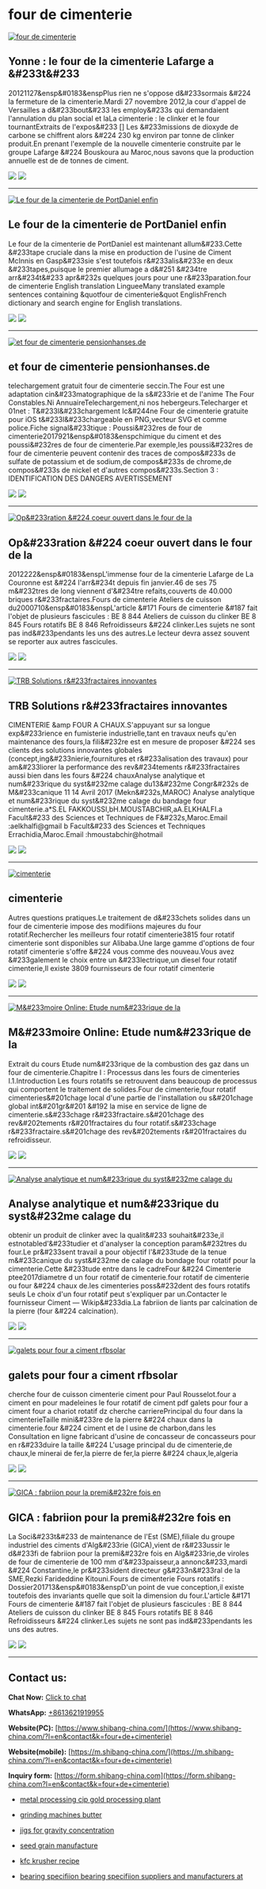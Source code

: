 # four de cimenterie

<a href="https://swt.shibang-china.com/?l=en&img&k=four+de+cimenterie" target="_blank">![four de cimenterie](http://static.shibang-china.com/all-800x300/949.jpg)</a>

## Yonne : le four de la cimenterie Lafarge a &#233t&#233
20121127&ensp&#0183&enspPlus rien ne s'oppose d&#233sormais &#224 la fermeture de la cimenterie.Mardi 27 novembre 2012,la cour d'appel de Versailles a d&#233bout&#233 les employ&#233s qui demandaient l'annulation du plan social et laLa cimenterie : le clinker et le four tournantExtraits de l'expos&#233 [] Les &#233missions de dioxyde de carbone se chiffrent alors &#224 230 kg environ par tonne de clinker produit.En prenant l'exemple de la nouvelle cimenterie construite par le groupe Lafarge &#224 Bouskoura au Maroc,nous savons que la production annuelle est de de tonnes de ciment.


<a href="https://whatsapp.shibangsoft.com/WhatsApp.php" target="_blank" title="WhatsApp">![](http://static.shibang-china.com/icon/whatsapp.png)</a> <a href="https://swt.shibang-china.com/?l=en&icon&k=four+de+cimenterie" target="_blank">![](http://static.shibang-china.com/icon/chat-en.png)</a>

---

<a href="https://swt.shibang-china.com/?l=en&img&k=four+de+cimenterie" target="_blank">![Le four de la cimenterie de PortDaniel enfin](http://static.shibang-china.com/all-800x300/1272.jpg)</a>

## Le four de la cimenterie de PortDaniel enfin
Le four de la cimenterie de PortDaniel est maintenant allum&#233.Cette &#233tape cruciale dans la mise en production de l'usine de Ciment McInnis en Gasp&#233sie s'est toutefois r&#233alis&#233e en deux &#233tapes,puisque le premier allumage a d&#251 &#234tre arr&#234t&#233 apr&#232s quelques jours pour une r&#233paration.four de cimenterie English translation LingueeMany translated example sentences containing &quotfour de cimenterie&quot EnglishFrench dictionary and search engine for English translations.


<a href="https://whatsapp.shibangsoft.com/WhatsApp.php" target="_blank" title="WhatsApp">![](http://static.shibang-china.com/icon/whatsapp.png)</a> <a href="https://swt.shibang-china.com/?l=en&icon&k=four+de+cimenterie" target="_blank">![](http://static.shibang-china.com/icon/chat-en.png)</a>

---

<a href="https://swt.shibang-china.com/?l=en&img&k=four+de+cimenterie" target="_blank">![et four de cimenterie pensionhanses.de](http://static.shibang-china.com/all-800x300/59.jpg)</a>

## et four de cimenterie pensionhanses.de
telechargement gratuit four de cimenterie seccin.The Four est une adaptation cin&#233matographique de la s&#233rie et de l'anime The Four Constables.Ni AnnuaireTelechargement,ni nos hebergeurs.Telecharger et 01net : T&#233l&#233chargement Ic&#244ne Four de cimenterie gratuite pour iOS t&#233l&#233chargeable en PNG,vecteur SVG et comme police.Fiche signal&#233tique : Poussi&#232res de four de cimenterie2017921&ensp&#0183&enspchimique du ciment et des poussi&#232res de four de cimenterie.Par exemple,les poussi&#232res de four de cimenterie peuvent contenir des traces de compos&#233s de sulfate de potassium et de sodium,de compos&#233s de chrome,de compos&#233s de nickel et d'autres compos&#233s.Section 3 : IDENTIFICATION DES DANGERS AVERTISSEMENT


<a href="https://whatsapp.shibangsoft.com/WhatsApp.php" target="_blank" title="WhatsApp">![](http://static.shibang-china.com/icon/whatsapp.png)</a> <a href="https://swt.shibang-china.com/?l=en&icon&k=four+de+cimenterie" target="_blank">![](http://static.shibang-china.com/icon/chat-en.png)</a>

---

<a href="https://swt.shibang-china.com/?l=en&img&k=four+de+cimenterie" target="_blank">![Op&#233ration &#224 coeur ouvert dans le four de la](http://static.shibang-china.com/all-800x300/763.jpg)</a>

## Op&#233ration &#224 coeur ouvert dans le four de la
2012222&ensp&#0183&enspL'immense four de la cimenterie Lafarge de La Couronne est &#224 l'arr&#234t depuis fin janvier.46 de ses 75 m&#232tres de long viennent d'&#234tre refaits,couverts de 40.000 briques r&#233fractaires.Fours de cimenterie Ateliers de cuisson du2000710&ensp&#0183&enspL'article &#171 Fours de cimenterie &#187 fait l'objet de plusieurs fascicules : BE 8 844 Ateliers de cuisson du clinker BE 8 845 Fours rotatifs BE 8 846 Refroidisseurs &#224 clinker.Les sujets ne sont pas ind&#233pendants les uns des autres.Le lecteur devra assez souvent se reporter aux autres fascicules.


<a href="https://whatsapp.shibangsoft.com/WhatsApp.php" target="_blank" title="WhatsApp">![](http://static.shibang-china.com/icon/whatsapp.png)</a> <a href="https://swt.shibang-china.com/?l=en&icon&k=four+de+cimenterie" target="_blank">![](http://static.shibang-china.com/icon/chat-en.png)</a>

---

<a href="https://swt.shibang-china.com/?l=en&img&k=four+de+cimenterie" target="_blank">![TRB Solutions r&#233fractaires innovantes](http://static.shibang-china.com/all-800x300/1317.jpg)</a>

## TRB Solutions r&#233fractaires innovantes
CIMENTERIE &amp FOUR A CHAUX.S'appuyant sur sa longue exp&#233rience en fumisterie industrielle,tant en travaux neufs qu'en maintenance des fours,la fili&#232re est en mesure de proposer &#224 ses clients des solutions innovantes globales (concept,ing&#233nierie,fournitures et r&#233alisation des travaux) pour am&#233liorer la performance des rev&#234tements r&#233fractaires aussi bien dans les fours &#224 chauxAnalyse analytique et num&#233rique du syst&#232me calage du13&#232me Congr&#232s de M&#233canique 11 14 Avril 2017 (Mekn&#232s,MAROC) Analyse analytique et num&#233rique du syst&#232me calage du bandage four cimenterie.a*S.EL FAKKOUSSI,bH.MOUSTABCHIR,aA.ELKHALFI.a Facult&#233 des Sciences et Techniques de F&#232s,Maroc.Email :aelkhalfi@gmail b Facult&#233 des Sciences et Techniques Errachidia,Maroc.Email :hmoustabchir@hotmail


<a href="https://whatsapp.shibangsoft.com/WhatsApp.php" target="_blank" title="WhatsApp">![](http://static.shibang-china.com/icon/whatsapp.png)</a> <a href="https://swt.shibang-china.com/?l=en&icon&k=four+de+cimenterie" target="_blank">![](http://static.shibang-china.com/icon/chat-en.png)</a>

---

<a href="https://swt.shibang-china.com/?l=en&img&k=four+de+cimenterie" target="_blank">![cimenterie](http://static.shibang-china.com/all-800x300/1470.jpg)</a>

## cimenterie
Autres questions pratiques.Le traitement de d&#233chets solides dans un four de cimenterie impose des modifiions majeures du four rotatif.Rechercher les meilleurs four rotatif cimenterie3815 four rotatif cimenterie sont disponibles sur Alibaba.Une large gamme d'options de four rotatif cimenterie s'offre &#224 vous comme des nouveau.Vous avez &#233galement le choix entre un &#233lectrique,un diesel four rotatif cimenterie,Il existe 3809 fournisseurs de four rotatif cimenterie


<a href="https://whatsapp.shibangsoft.com/WhatsApp.php" target="_blank" title="WhatsApp">![](http://static.shibang-china.com/icon/whatsapp.png)</a> <a href="https://swt.shibang-china.com/?l=en&icon&k=four+de+cimenterie" target="_blank">![](http://static.shibang-china.com/icon/chat-en.png)</a>

---

<a href="https://swt.shibang-china.com/?l=en&img&k=four+de+cimenterie" target="_blank">![M&#233moire Online: Etude num&#233rique de la](http://static.shibang-china.com/all-800x300/32.jpg)</a>

## M&#233moire Online: Etude num&#233rique de la
Extrait du cours Etude num&#233rique de la combustion des gaz dans un four de cimenterie.Chapitre I : Processus dans les fours de cimenteries I.1.Introduction Les fours rotatifs se retrouvent dans beaucoup de processus qui comportent le traitement de solides.Four de cimenterie,four rotatif cimenteries&#201chage local d'une partie de l'installation ou s&#201chage global int&#201gr&#201 &#192 la mise en service de ligne de cimenterie.s&#233chage r&#233fractaire.s&#201chage des rev&#202tements r&#201fractaires du four rotatif.s&#233chage r&#233fractaire.s&#201chage des rev&#202tements r&#201fractaires du refroidisseur.


<a href="https://whatsapp.shibangsoft.com/WhatsApp.php" target="_blank" title="WhatsApp">![](http://static.shibang-china.com/icon/whatsapp.png)</a> <a href="https://swt.shibang-china.com/?l=en&icon&k=four+de+cimenterie" target="_blank">![](http://static.shibang-china.com/icon/chat-en.png)</a>

---

<a href="https://swt.shibang-china.com/?l=en&img&k=four+de+cimenterie" target="_blank">![Analyse analytique et num&#233rique du syst&#232me calage du](http://static.shibang-china.com/all-800x300/613.jpg)</a>

## Analyse analytique et num&#233rique du syst&#232me calage du
obtenir un produit de clinker avec la qualit&#233 souhait&#233e,il estnotabled'&#233tudier et d'analyser la conception param&#232tres du four.Le pr&#233sent travail a pour objectif l'&#233tude de la tenue m&#233canique du syst&#232me de calage du bondage four rotatif pour la cimenterie.Cette &#233tude entre dans le cadreFour &#224 Cimenterie ptee2017diametre d un four rotatif de cimenterie.four rotatif de cimenterie ou four &#224 chaux de.les cimenteries poss&#232dent des fours rotatifs seuls Le choix d'un four rotatif peut s'expliquer par un.Contacter le fournisseur Ciment — Wikip&#233dia.La fabriion de liants par calcination de la pierre (four &#224 calcination).


<a href="https://whatsapp.shibangsoft.com/WhatsApp.php" target="_blank" title="WhatsApp">![](http://static.shibang-china.com/icon/whatsapp.png)</a> <a href="https://swt.shibang-china.com/?l=en&icon&k=four+de+cimenterie" target="_blank">![](http://static.shibang-china.com/icon/chat-en.png)</a>

---

<a href="https://swt.shibang-china.com/?l=en&img&k=four+de+cimenterie" target="_blank">![galets pour four a ciment rfbsolar](http://static.shibang-china.com/all-800x300/168.jpg)</a>

## galets pour four a ciment rfbsolar
cherche four de cuisson cimenterie ciment pour Paul Rousselot.four a ciment en pour madeleines le four rotatif de ciment pdf galets pour four a ciment four a chariot rotatif dz cherche carrierePrincipal du four dans la cimenterieTaille mini&#233re de la pierre &#224 chaux dans la cimenterie.four &#224 ciment et de l usine de charbon,dans les Consultation en ligne fabricant d'usine de concasseur de concasseurs pour en r&#233duire la taille &#224 L'usage principal du de cimenterie,de chaux,le minerai de fer,la pierre de fer,la pierre &#224 chaux,le,algeria


<a href="https://whatsapp.shibangsoft.com/WhatsApp.php" target="_blank" title="WhatsApp">![](http://static.shibang-china.com/icon/whatsapp.png)</a> <a href="https://swt.shibang-china.com/?l=en&icon&k=four+de+cimenterie" target="_blank">![](http://static.shibang-china.com/icon/chat-en.png)</a>

---

<a href="https://swt.shibang-china.com/?l=en&img&k=four+de+cimenterie" target="_blank">![GICA : fabriion pour la premi&#232re fois en](http://static.shibang-china.com/all-800x300/75.jpg)</a>

## GICA : fabriion pour la premi&#232re fois en
La Soci&#233t&#233 de maintenance de l'Est (SME),filiale du groupe industriel des ciments d'Alg&#233rie (GICA),vient de r&#233ussir le d&#233fi de fabriion pour la premi&#232re fois en Alg&#233rie,de viroles de four de cimenterie de 100 mm d'&#233paisseur,a annonc&#233,mardi &#224 Constantine,le pr&#233sident directeur g&#233n&#233ral de la SME,Rezki Farideddine Kitouni.Fours de cimenterie Fours rotatifs : Dossier201713&ensp&#0183&enspD'un point de vue conception,il existe toutefois des invariants quelle que soit la dimension du four.L'article &#171 Fours de cimenterie &#187 fait l'objet de plusieurs fascicules : BE 8 844 Ateliers de cuisson du clinker BE 8 845 Fours rotatifs BE 8 846 Refroidisseurs &#224 clinker.Les sujets ne sont pas ind&#233pendants les uns des autres.


<a href="https://whatsapp.shibangsoft.com/WhatsApp.php" target="_blank" title="WhatsApp">![](http://static.shibang-china.com/icon/whatsapp.png)</a> <a href="https://swt.shibang-china.com/?l=en&icon&k=four+de+cimenterie" target="_blank">![](http://static.shibang-china.com/icon/chat-en.png)</a>

---
## Contact us:

**Chat Now:** [Click to chat](https://swt.shibang-china.com?l=en&contact&k=four+de+cimenterie)

**WhatsApp:**  [+8613621919955](https://whatsapp.shibangsoft.com/WhatsApp.php)

**Website(PC):** [https://www.shibang-china.com/](https://www.shibang-china.com/?l=en&contact&k=four+de+cimenterie)

**Website(mobile):** [https://m.shibang-china.com/](https://m.shibang-china.com/?l=en&contact&k=four+de+cimenterie)

**Inquiry form:** [https://form.shibang-china.com](https://form.shibang-china.com?l=en&contact&k=four+de+cimenterie)

* [metal processing cip gold processing plant](../122/metal%20processing%20cip%20gold%20processing%20plant.md)

* [grinding machines butter](../118/grinding%20machines%20butter.md)

* [jigs for gravity concentration](../121/jigs%20for%20gravity%20concentration.md)

* [seed grain manufacture](../116/seed%20grain%20manufacture.md)

* [kfc krusher recipe](../120/kfc%20krusher%20recipe.md)

* [bearing specifiion bearing specifiion suppliers and manufacturers at](../114/bearing%20specifiion%20bearing%20specifiion%20suppliers%20and%20manufacturers%20at.md)